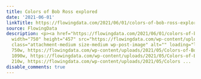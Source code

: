 ```yaml
---
title: Colors of Bob Ross explored
date: '2021-06-01'
linkTitle: https://flowingdata.com/2021/06/01/colors-of-bob-ross-explored/
source: FlowingData
description: <p><a href="https://flowingdata.com/2021/06/01/colors-of-bob-ross-explored/"><img
  width="750" height="457" src="https://flowingdata.com/wp-content/uploads/2021/05/Colors-of-Bob-Ross-750x457.png"
  class="attachment-medium size-medium wp-post-image" alt="" loading="lazy" srcset="https://flowingdata.com/wp-content/uploads/2021/05/Colors-of-Bob-Ross-750x457.png
  750w, https://flowingdata.com/wp-content/uploads/2021/05/Colors-of-Bob-Ross-1090x664.png
  1090w, https://flowingdata.com/wp-content/uploads/2021/05/Colors-of-Bob-Ross-210x128.png
  210w, https://flowingdata.com/wp-content/uploads/2021/05/Colors ...
disable_comments: true
---
```

<p><a href="https://flowingdata.com/2021/06/01/colors-of-bob-ross-explored/"><img width="750" height="457" src="https://flowingdata.com/wp-content/uploads/2021/05/Colors-of-Bob-Ross-750x457.png" class="attachment-medium size-medium wp-post-image" alt="" loading="lazy" srcset="https://flowingdata.com/wp-content/uploads/2021/05/Colors-of-Bob-Ross-750x457.png 750w, https://flowingdata.com/wp-content/uploads/2021/05/Colors-of-Bob-Ross-1090x664.png 1090w, https://flowingdata.com/wp-content/uploads/2021/05/Colors-of-Bob-Ross-210x128.png 210w, https://flowingdata.com/wp-content/uploads/2021/05/Colors ...
